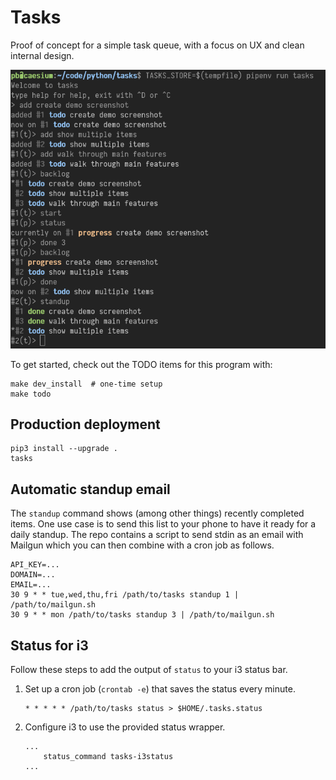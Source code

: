 # Tasks

Proof of concept for a simple task queue, with a focus on UX and clean internal design.

![Screenshot of a tasks session](images/demo.png)

To get started, check out the TODO items for this program with:

```
make dev_install  # one-time setup
make todo
```


## Production deployment

```
pip3 install --upgrade .
tasks
```


## Automatic standup email

The `standup` command shows (among other things) recently completed items. One use case is to send this list to your phone to have it ready for a daily standup. The repo contains a script to send stdin as an email with Mailgun which you can then combine with a cron job as follows.

```
API_KEY=...
DOMAIN=...
EMAIL=...
30 9 * * tue,wed,thu,fri /path/to/tasks standup 1 | /path/to/mailgun.sh
30 9 * * mon /path/to/tasks standup 3 | /path/to/mailgun.sh
```


## Status for i3

Follow these steps to add the output of `status` to your i3 status bar.

1. Set up a cron job (`crontab -e`) that saves the status every minute.
   ```
   * * * * * /path/to/tasks status > $HOME/.tasks.status
   ```
2. Configure i3 to use the provided status wrapper.
   ```
   ...
       status_command tasks-i3status
   ...
   ```

